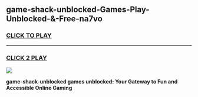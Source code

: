 
## game-shack-unblocked-Games-Play-Unblocked-&-Free-na7vo
<h3>
<a href="https://premium76.site?title=game-shack-unblocked&ref=24A">CLICK TO PLAY</a></h3>
<hr>

<h3>
<a href="https://premium76.site?title=game-shack-unblocked&ref=24A">CLICK 2 PLAY</a>
  
</h3>

<a href="https://premium76.site?title=game-shack-unblocked&ref=24A"><img src="https://clearcache.store/games.png"></a>


**game-shack-unblocked games unblocked: Your Gateway to Fun and Accessible Online Gaming**
